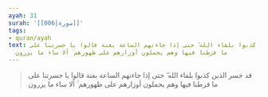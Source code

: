 ```yaml
---
ayah: 31
surah: '[[006|سورة]]'
tags:
- quran/ayah
text: قد خسر الذين كذبوا بلقاء الله ۖ حتى إذا جاءتهم الساعة بغتة قالوا يا حسرتنا على
  ما فرطنا فيها وهم يحملون أوزارهم على ظهورهم ۚ ألا ساء ما يزرون
---
```

> قد خسر الذين كذبوا بلقاء الله ۖ حتى إذا جاءتهم الساعة بغتة قالوا يا حسرتنا على ما فرطنا فيها وهم يحملون أوزارهم على ظهورهم ۚ ألا ساء ما يزرون
